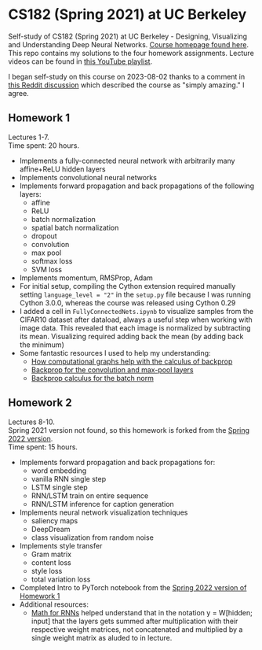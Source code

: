 # CS182 (Spring 2021) at UC Berkeley

Self-study of CS182 (Spring 2021) at UC Berkeley - Designing, Visualizing and Understanding Deep Neural Networks. [Course homepage found here](https://cs182sp21.github.io/). This repo contains my solutions to the four homework assignments. Lecture videos can be found in [this YouTube playlist](https://www.youtube.com/playlist?list=PL_iWQOsE6TfVmKkQHucjPAoRtIJYt8a5A). 

I began self-study on this course on 2023-08-02 thanks to a comment in [this Reddit discussion](https://www.reddit.com/r/deeplearning/comments/tsybv1/deep_learning_specialization_courses/) which described the course as "simply amazing." I agree.

## Homework 1
Lectures 1-7.  
Time spent: 20 hours.

- Implements a fully-connected neural network with arbitrarily many affine+ReLU hidden layers
- Implements convolutional neural networks
- Implements forward propagation and back propagations of the following layers:
  - affine
  - ReLU
  - batch normalization
  - spatial batch normalization
  - dropout
  - convolution
  - max pool
  - softmax loss
  - SVM loss
- Implements momentum, RMSProp, Adam
- For initial setup, compiling the Cython extension required manually setting `language_level = "2"` in the `setup.py` file because I was running Cython 3.0.0, whereas the course was released using Cython 0.29
- I added a cell in `FullyConnectedNets.ipynb` to visualize samples from the CIFAR10 dataset after dataload, always a useful step when working with image data. This revealed that each image is normalized by subtracting its mean. Visualizing required adding back the mean (by adding back the minimum)
- Some fantastic resources I used to help my understanding:
  - [How computational graphs help with the calculus of backprop](http://colah.github.io/posts/2015-08-Backprop/)
  - [Backprop for the convolution and max-pool layers](https://mukulrathi.com/demystifying-deep-learning/conv-net-backpropagation-maths-intuition-derivation/)
  - [Backprop calculus for the batch norm](https://www.adityaagrawal.net/blog/deep_learning/bprop_batch_norm)

## Homework 2
Lectures 8-10.  
Spring 2021 version not found, so this homework is forked from the [Spring 2022 version](https://github.com/cs182sp22/cs182_hw2_student).  
Time spent: 15 hours.

- Implements forward propagation and back propagations for:
  - word embedding
  - vanilla RNN single step
  - LSTM single step
  - RNN/LSTM train on entire sequence
  - RNN/LSTM inference for caption generation
- Implements neural network visualization techniques
  - saliency maps
  - DeepDream
  - class visualization from random noise
- Implements style transfer
  - Gram matrix
  - content loss
  - style loss
  - total variation loss
- Completed Intro to PyTorch notebook from the [Spring 2022 version of Homework 1](https://github.com/cs182sp22/cs182_hw1_student/blob/main/Pytorch.ipynb)
- Additional resources:
  - [Math for RNNs](https://www.oreilly.com/library/view/neural-networks-and/9781492037354/ch04.html) helped understand that in the notation y = W[hidden; input] that the layers gets summed after multiplication with their respective weight matrices, not concatenated and multiplied by a single weight matrix as aluded to in lecture.
